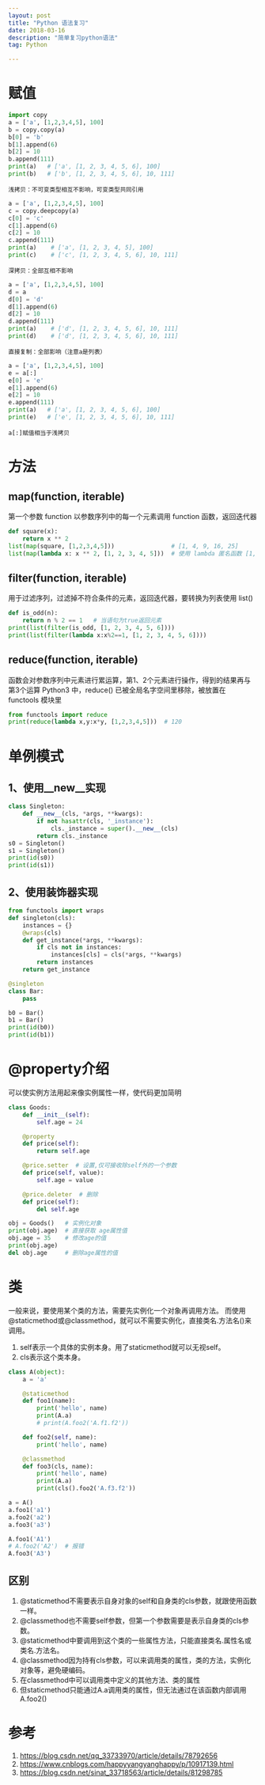 ```yaml
---
layout: post
title: "Python 语法复习"
date: 2018-03-16
description: "简单复习python语法"
tag: Python

---
```


# 赋值

```python
import copy
a = ['a', [1,2,3,4,5], 100]
b = copy.copy(a)
b[0] = 'b'
b[1].append(6)
b[2] = 10
b.append(111)
print(a)   # ['a', [1, 2, 3, 4, 5, 6], 100]
print(b)   # ['b', [1, 2, 3, 4, 5, 6], 10, 111]
```

`浅拷贝：不可变类型相互不影响，可变类型共同引用`

```python
a = ['a', [1,2,3,4,5], 100]
c = copy.deepcopy(a)
c[0] = 'c'
c[1].append(6)
c[2] = 10
c.append(111)
print(a)    # ['a', [1, 2, 3, 4, 5], 100]
print(c)    # ['c', [1, 2, 3, 4, 5, 6], 10, 111]
```

`深拷贝：全部互相不影响`

```python
a = ['a', [1,2,3,4,5], 100]
d = a
d[0] = 'd'
d[1].append(6)
d[2] = 10
d.append(111)
print(a)    # ['d', [1, 2, 3, 4, 5, 6], 10, 111]
print(d)    # ['d', [1, 2, 3, 4, 5, 6], 10, 111]
```

`直接复制：全部影响（注意a是列表）`

```python
a = ['a', [1,2,3,4,5], 100]
e = a[:]
e[0] = 'e'
e[1].append(6)
e[2] = 10
e.append(111)
print(a)   # ['a', [1, 2, 3, 4, 5, 6], 100]
print(e)   # ['e', [1, 2, 3, 4, 5, 6], 10, 111]
``` 

`a[:]赋值相当于浅拷贝`


# 方法

## map(function, iterable)
第一个参数 function 以参数序列中的每一个元素调用 function 函数，返回迭代器
```python
def square(x):
    return x ** 2
list(map(square, [1,2,3,4,5]))                # [1, 4, 9, 16, 25]
list(map(lambda x: x ** 2, [1, 2, 3, 4, 5]))  # 使用 lambda 匿名函数 [1, 4, 9, 16, 25]
```

## filter(function, iterable)
用于过滤序列，过滤掉不符合条件的元素，返回迭代器，要转换为列表使用 list() 
```python 
def is_odd(n):
    return n % 2 == 1   # 当语句为true返回元素
print(list(filter(is_odd, [1, 2, 3, 4, 5, 6])))
print(list(filter(lambda x:x%2==1, [1, 2, 3, 4, 5, 6])))
```

## reduce(function, iterable)
函数会对参数序列中元素进行累运算，第1、2个元素进行操作，得到的结果再与第3个运算
Python3 中，reduce() 已被全局名字空间里移除，被放置在 functools 模块里
```python
from functools import reduce
print(reduce(lambda x,y:x*y, [1,2,3,4,5]))  # 120
```

# 单例模式

## 1、使用__new__实现

```python
class Singleton:
    def __new__(cls, *args, **kwargs):
        if not hasattr(cls, '_instance'):
            cls._instance = super().__new__(cls)
        return cls._instance
s0 = Singleton()
s1 = Singleton()
print(id(s0))
print(id(s1))
```

## 2、使用装饰器实现

```python
from functools import wraps
def singleton(cls):
    instances = {}
    @wraps(cls)
    def get_instance(*args, **kwargs):
        if cls not in instances:
            instances[cls] = cls(*args, **kwargs)
        return instances
    return get_instance

@singleton
class Bar:
    pass

b0 = Bar()
b1 = Bar()
print(id(b0))
print(id(b1))
```

# @property介绍
可以使实例方法用起来像实例属性一样，使代码更加简明

```python
class Goods:
    def __init__(self):
        self.age = 24

    @property
    def price(self):
        return self.age

    @price.setter  # 设置,仅可接收除self外的一个参数
    def price(self, value):
        self.age = value

    @price.deleter  # 删除
    def price(self):
        del self.age

obj = Goods()   # 实例化对象
print(obj.age)  # 直接获取 age属性值
obj.age = 35    # 修改age的值
print(obj.age)
del obj.age     # 删除age属性的值
```

# 类

一般来说，要使用某个类的方法，需要先实例化一个对象再调用方法。
而使用@staticmethod或@classmethod，就可以不需要实例化，直接类名.方法名()来调用。

1. self表示一个具体的实例本身。用了staticmethod就可以无视self。
2. cls表示这个类本身。

```python
class A(object):
    a = 'a'

    @staticmethod
    def foo1(name):
        print('hello', name)
        print(A.a)
        # print(A.foo2('A.f1.f2'))

    def foo2(self, name):
        print('hello', name)

    @classmethod
    def foo3(cls, name):
        print('hello', name)
        print(A.a)
        print(cls().foo2('A.f3.f2'))

a = A()
a.foo1('a1')
a.foo2('a2')
a.foo3('a3')

A.foo1('A1')
# A.foo2('A2')  # 报错
A.foo3('A3')
```

## 区别
1. @staticmethod不需要表示自身对象的self和自身类的cls参数，就跟使用函数一样。
2. @classmethod也不需要self参数，但第一个参数需要是表示自身类的cls参数。
3. @staticmethod中要调用到这个类的一些属性方法，只能直接类名.属性名或类名.方法名。
4. @classmethod因为持有cls参数，可以来调用类的属性，类的方法，实例化对象等，避免硬编码。
5. 在classmethod中可以调用类中定义的其他方法、类的属性
6. 但staticmethod只能通过A.a调用类的属性，但无法通过在该函数内部调用A.foo2()

# 参考

1. https://blog.csdn.net/qq_33733970/article/details/78792656
2. https://www.cnblogs.com/happyyangyanghappy/p/10917139.html
3. https://blog.csdn.net/sinat_33718563/article/details/81298785